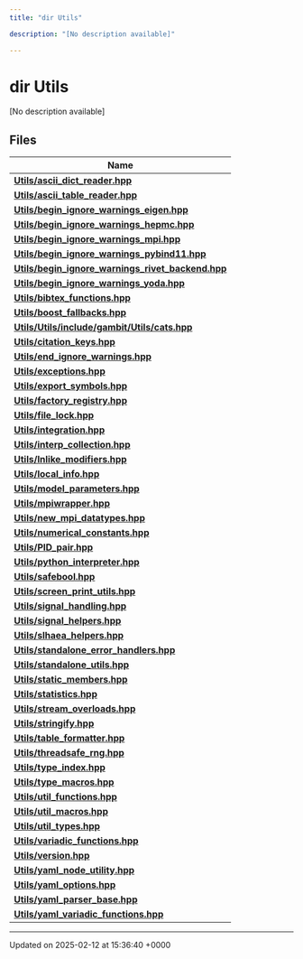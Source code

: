 ```yaml
---
title: "dir Utils"

description: "[No description available]"

---
```


# dir Utils

[No description available]

## Files

| Name           |
| -------------- |
| **[Utils/ascii_dict_reader.hpp](/documentation/code/files/ascii__dict__reader_8hpp/#file-utils-ascii-dict-reader-hpp)**  |
| **[Utils/ascii_table_reader.hpp](/documentation/code/files/ascii__table__reader_8hpp/#file-utils-ascii-table-reader-hpp)**  |
| **[Utils/begin_ignore_warnings_eigen.hpp](/documentation/code/files/begin__ignore__warnings__eigen_8hpp/#file-utils-begin-ignore-warnings-eigen-hpp)**  |
| **[Utils/begin_ignore_warnings_hepmc.hpp](/documentation/code/files/begin__ignore__warnings__hepmc_8hpp/#file-utils-begin-ignore-warnings-hepmc-hpp)**  |
| **[Utils/begin_ignore_warnings_mpi.hpp](/documentation/code/files/begin__ignore__warnings__mpi_8hpp/#file-utils-begin-ignore-warnings-mpi-hpp)**  |
| **[Utils/begin_ignore_warnings_pybind11.hpp](/documentation/code/files/begin__ignore__warnings__pybind11_8hpp/#file-utils-begin-ignore-warnings-pybind11-hpp)**  |
| **[Utils/begin_ignore_warnings_rivet_backend.hpp](/documentation/code/files/begin__ignore__warnings__rivet__backend_8hpp/#file-utils-begin-ignore-warnings-rivet-backend-hpp)**  |
| **[Utils/begin_ignore_warnings_yoda.hpp](/documentation/code/files/begin__ignore__warnings__yoda_8hpp/#file-utils-begin-ignore-warnings-yoda-hpp)**  |
| **[Utils/bibtex_functions.hpp](/documentation/code/files/bibtex__functions_8hpp/#file-utils-bibtex-functions-hpp)**  |
| **[Utils/boost_fallbacks.hpp](/documentation/code/files/boost__fallbacks_8hpp/#file-utils-boost-fallbacks-hpp)**  |
| **[Utils/Utils/include/gambit/Utils/cats.hpp](/documentation/code/files/utils_2include_2gambit_2utils_2cats_8hpp/#file-utils-utils-include-gambit-utils-cats-hpp)**  |
| **[Utils/citation_keys.hpp](/documentation/code/files/citation__keys_8hpp/#file-utils-citation-keys-hpp)**  |
| **[Utils/end_ignore_warnings.hpp](/documentation/code/files/end__ignore__warnings_8hpp/#file-utils-end-ignore-warnings-hpp)**  |
| **[Utils/exceptions.hpp](/documentation/code/files/exceptions_8hpp/#file-utils-exceptions-hpp)**  |
| **[Utils/export_symbols.hpp](/documentation/code/files/export__symbols_8hpp/#file-utils-export-symbols-hpp)**  |
| **[Utils/factory_registry.hpp](/documentation/code/files/factory__registry_8hpp/#file-utils-factory-registry-hpp)**  |
| **[Utils/file_lock.hpp](/documentation/code/files/file__lock_8hpp/#file-utils-file-lock-hpp)**  |
| **[Utils/integration.hpp](/documentation/code/files/integration_8hpp/#file-utils-integration-hpp)**  |
| **[Utils/interp_collection.hpp](/documentation/code/files/interp__collection_8hpp/#file-utils-interp-collection-hpp)**  |
| **[Utils/lnlike_modifiers.hpp](/documentation/code/files/lnlike__modifiers_8hpp/#file-utils-lnlike-modifiers-hpp)**  |
| **[Utils/local_info.hpp](/documentation/code/files/local__info_8hpp/#file-utils-local-info-hpp)**  |
| **[Utils/model_parameters.hpp](/documentation/code/files/model__parameters_8hpp/#file-utils-model-parameters-hpp)**  |
| **[Utils/mpiwrapper.hpp](/documentation/code/files/mpiwrapper_8hpp/#file-utils-mpiwrapper-hpp)**  |
| **[Utils/new_mpi_datatypes.hpp](/documentation/code/files/new__mpi__datatypes_8hpp/#file-utils-new-mpi-datatypes-hpp)**  |
| **[Utils/numerical_constants.hpp](/documentation/code/files/numerical__constants_8hpp/#file-utils-numerical-constants-hpp)**  |
| **[Utils/PID_pair.hpp](/documentation/code/files/pid__pair_8hpp/#file-utils-pid-pair-hpp)**  |
| **[Utils/python_interpreter.hpp](/documentation/code/files/python__interpreter_8hpp/#file-utils-python-interpreter-hpp)**  |
| **[Utils/safebool.hpp](/documentation/code/files/safebool_8hpp/#file-utils-safebool-hpp)**  |
| **[Utils/screen_print_utils.hpp](/documentation/code/files/screen__print__utils_8hpp/#file-utils-screen-print-utils-hpp)**  |
| **[Utils/signal_handling.hpp](/documentation/code/files/signal__handling_8hpp/#file-utils-signal-handling-hpp)**  |
| **[Utils/signal_helpers.hpp](/documentation/code/files/signal__helpers_8hpp/#file-utils-signal-helpers-hpp)**  |
| **[Utils/slhaea_helpers.hpp](/documentation/code/files/slhaea__helpers_8hpp/#file-utils-slhaea-helpers-hpp)**  |
| **[Utils/standalone_error_handlers.hpp](/documentation/code/files/standalone__error__handlers_8hpp/#file-utils-standalone-error-handlers-hpp)**  |
| **[Utils/standalone_utils.hpp](/documentation/code/files/standalone__utils_8hpp/#file-utils-standalone-utils-hpp)**  |
| **[Utils/static_members.hpp](/documentation/code/files/static__members_8hpp/#file-utils-static-members-hpp)**  |
| **[Utils/statistics.hpp](/documentation/code/files/statistics_8hpp/#file-utils-statistics-hpp)**  |
| **[Utils/stream_overloads.hpp](/documentation/code/files/stream__overloads_8hpp/#file-utils-stream-overloads-hpp)**  |
| **[Utils/stringify.hpp](/documentation/code/files/stringify_8hpp/#file-utils-stringify-hpp)**  |
| **[Utils/table_formatter.hpp](/documentation/code/files/table__formatter_8hpp/#file-utils-table-formatter-hpp)**  |
| **[Utils/threadsafe_rng.hpp](/documentation/code/files/threadsafe__rng_8hpp/#file-utils-threadsafe-rng-hpp)**  |
| **[Utils/type_index.hpp](/documentation/code/files/type__index_8hpp/#file-utils-type-index-hpp)**  |
| **[Utils/type_macros.hpp](/documentation/code/files/type__macros_8hpp/#file-utils-type-macros-hpp)**  |
| **[Utils/util_functions.hpp](/documentation/code/files/util__functions_8hpp/#file-utils-util-functions-hpp)**  |
| **[Utils/util_macros.hpp](/documentation/code/files/util__macros_8hpp/#file-utils-util-macros-hpp)**  |
| **[Utils/util_types.hpp](/documentation/code/files/util__types_8hpp/#file-utils-util-types-hpp)**  |
| **[Utils/variadic_functions.hpp](/documentation/code/files/variadic__functions_8hpp/#file-utils-variadic-functions-hpp)**  |
| **[Utils/version.hpp](/documentation/code/files/version_8hpp/#file-utils-version-hpp)**  |
| **[Utils/yaml_node_utility.hpp](/documentation/code/files/yaml__node__utility_8hpp/#file-utils-yaml-node-utility-hpp)**  |
| **[Utils/yaml_options.hpp](/documentation/code/files/yaml__options_8hpp/#file-utils-yaml-options-hpp)**  |
| **[Utils/yaml_parser_base.hpp](/documentation/code/files/yaml__parser__base_8hpp/#file-utils-yaml-parser-base-hpp)**  |
| **[Utils/yaml_variadic_functions.hpp](/documentation/code/files/yaml__variadic__functions_8hpp/#file-utils-yaml-variadic-functions-hpp)**  |






-------------------------------

Updated on 2025-02-12 at 15:36:40 +0000
